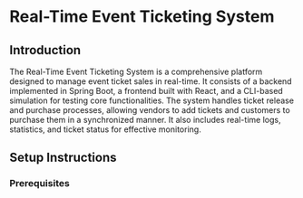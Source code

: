 
# Real-Time Event Ticketing System

## Introduction

The Real-Time Event Ticketing System is a comprehensive platform designed to manage event ticket sales in real-time. It consists of a backend implemented in Spring Boot, a frontend built with React, and a CLI-based simulation for testing core functionalities. The system handles ticket release and purchase processes, allowing vendors to add tickets and customers to purchase them in a synchronized manner. It also includes real-time logs, statistics, and ticket status for effective monitoring.



## Setup Instructions

### Prerequisites
